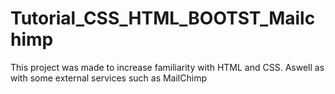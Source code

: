 ﻿# Tutorial_CSS_HTML_BOOTST_Mailchimp
This project was made to increase familiarity with HTML and CSS. Aswell as with some external services such as MailChimp
